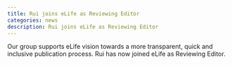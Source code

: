 ```yaml
---
title: Rui joins eLife as Reviewing Editor
categories: news
description: Rui joins eLife as Reviewing Editor
---
```


Our group supports eLife vision towards a more transparent, quick and inclusive publication process. Rui has now joined eLife as Reviewing Editor.
